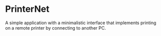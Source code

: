 # PrinterNet
A simple application with a minimalistic interface that implements printing on a remote printer by connecting to another PC.
